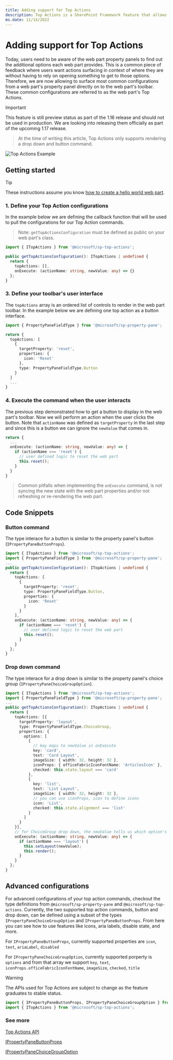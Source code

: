 ```yaml
---
title: Adding support for Top Actions
description: Top Actions is a SharePoint Framework feature that allows web part developers to add commands to a web part's toolbar
ms.date: 11/14/2022
---
```


# Adding support for Top Actions

Today, users need to be aware of the web part property panels to find out the additional options each web part provides. This is a common piece of feedback where users want actions surfacing in context of where they are without having to rely on opening something to get to those options. Therefore, we are now allowing to surface most common configurations from a web part's property panel directly on to the web part's toolbar. These common configurations are referred to as the web part's Top Actions.

> [!IMPORTANT]
> This feature is still preview status as part of the 1.16 release and should not be used in production. We are looking into releasing them officially as part of the upcoming 1.17 release.

> At the time of writing this article, Top Actions only supports rendering a drop down and button command.


![Top Actions Example](../../../images/webpart-top-actions.png)

## Getting started

> [!TIP]
> These instructions assume you know [how to create a hello world web part](../get-started/build-a-hello-world-web-part.md).

### 1. Define your Top Action configurations

In the example below we are defining the callback function that will be used to pull the configurations for our Top Action commands.

> Note: `getTopActionsConfiguration` must be defined as public on your web part's class.

```typescript
import { ITopActions } from '@microsoft/sp-top-actions';

public getTopActionsConfiguration(): ITopActions | undefined {
  return {
    topActions: [],
    onExecute: (actionName: string, newValue: any) => {}
  };
}
```

### 3. Define your toolbar's user interface

The `topActions` array is an ordered list of controls to render in the web part toolbar. In the example below we are defining one top action as a button interface.

```typescript
import { PropertyPaneFieldType } from '@microsoft/sp-property-pane';

return {
  topActions: [
    {
      targetProperty: 'reset',
      properties: {
        icon: 'Reset'
      },
      type: PropertyPaneFieldType.Button
    }
  ]
  ...
}
```

### 4. Execute the command when the user interacts
The previous step demonstrated how to get a button to display in the web part's toolbar. Now we will perform an action when the user clicks the button. Note that `actionName` was defined as `targetProperty` in the last step and since this is a button we can ignore the `newValue` that comes in.

```typescript
return {
  ...
  onExecute: (actionName: string, newValue: any) => {
    if (actionName === 'reset') {
      // user defined logic to reset the web part
      this.reset();
    }
  }
}
```
> Common pitfalls when implementing the `onExecute` command, is not syncing the new state with the web part properties and/or not refreshing or re-rendering the web part.

## Code Snippets
### Button command
The type interace for a button is similar to the property panel's button (`IPropertyPaneButtonProps`).

```typescript
import { ITopActions } from '@microsoft/sp-top-actions';
import { PropertyPaneFieldType } from '@microsoft/sp-property-pane';
...
public getTopActionsConfiguration(): ITopActions | undefined {
  return {
    topActions: [
      {
        targetProperty: 'reset',
        type: PropertyPaneFieldType.Button,
        properties: {
          icon: 'Reset'
        }
      }
    ],
    onExecute: (actionName: string, newValue: any) => {
      if (actionName === 'reset') {
        // user defined logic to reset the web part
        this.reset();
      }
    }
  };
}
```

### Drop down command
The type interace for a drop down is similar to the property panel's choice group (`IPropertyPaneChoiceGroupOption`).

```typescript
import { ITopActions } from '@microsoft/sp-top-actions';
import { PropertyPaneFieldType } from '@microsoft/sp-property-pane';
...
public getTopActionsConfiguration(): ITopActions | undefined {
  return {
    topActions: [{
      targetProperty: 'layout',
      type: PropertyPaneFieldType.ChoiceGroup,
      properties: {
        options: [
          {
            // key maps to newValue in onExecute
            key: 'card',
            text: 'Card Layout',
            imageSize: { width: 32, height: 32 },
            iconProps: { officeFabricIconFontName: 'ArticlesIcon' },
            checked: this.state.layout === 'card'
          },
          {
            key: 'list',
            text: 'List Layout',
            imageSize: { width: 32, height: 32 },
            // you can use iconProps, icon to define icons
            icon: 'List',
            checked: this.state.alignment === 'list'
          }
        ]
      }
    }],
    // for ChoiceGroup drop down, the newValue tells us which option's key was selected
    onExecute: (actionName: string, newValue: any) => {
      if (actionName === 'layout') {
        this.setLayout(newValue);
        this.render();
      }
    }
  };
}
```

## Advanced configurations
For advanced configurations of your top action commands, checkout the type definitions from `@microsoft/sp-property-pane` and `@microsoft/sp-top-actions`. Currently, the two supported top action commands, button and drop down, can be defined using a subset of the types `IPropertyPaneChoiceGroupOption` and `IPropertyPaneButtonProps`. From here you can see how to use features like icons, aria labels, disable state, and more.

For `IPropertyPaneButtonProps`, currently supported properties are `icon`, `text`, `ariaLabel`, `disabled`

For `IPropertyPaneChoiceGroupOption`, currently supported porperty is `options` and from that array we support `key`, `text`, `iconProps.officeFabricIconFontName`, `imageSize`, `checked`, `title`

> [!WARNING]
> The APIs used for Top Actions are subject to change as the feature graduates to stable status.

```typescript
import { IPropertyPaneButtonProps, IPropertyPaneChoiceGroupOption } from '@microsoft/sp-property-pane'
import { ITopActions } from '@microsoft/sp-top-actions';
```
### See more
[Top Actions API](/javascript/api/sp-top-actions)

[IPropertyPaneButtonProps](/javascript/api/sp-webpart-base/ipropertypanebuttonprops)

[IPropertyPaneChoiceGroupOption](/javascript/api/sp-webpart-base/ipropertypanechoicegroupoption)